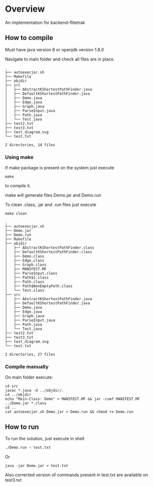 # Overview

An implementation for backend-flitetrak

## How to compile
Must have java version 8 or openjdk version 1.8.0

Navigate to main folder and check all files are in place.

```
.
├── autoexecjar.sh
├── Makefile
├── objdir
├── src
│   ├── AbstractKShortestPathFinder.java
│   ├── DefaultKShortestPathFinder.java
│   ├── Demo.java
│   ├── Edge.java
│   ├── Graph.java
│   ├── ParseInput.java
│   ├── Path.java
│   └── Test.java
├── test2.txt
├── test3.txt
├── test_diagram.svg
└── test.txt

2 directories, 14 files
```

### Using make

If make package is present on the system just execute 

```
make
```

to compile it. 

make will generate files Demo.jar and Demo.run

To clean .class, .jar and .run files just execute 

```
make clean
```

```
.
├── autoexecjar.sh
├── Demo.jar
├── Demo.run
├── Makefile
├── objdir
│   ├── AbstractKShortestPathFinder.class
│   ├── DefaultKShortestPathFinder.class
│   ├── Demo.class
│   ├── Edge.class
│   ├── Graph.class
│   ├── MANIFEST.MF
│   ├── ParseInput.class
│   ├── Path$1.class
│   ├── Path.class
│   ├── Path$NonEmptyPath.class
│   └── Test.class
├── src
│   ├── AbstractKShortestPathFinder.java
│   ├── DefaultKShortestPathFinder.java
│   ├── Demo.java
│   ├── Edge.java
│   ├── Graph.java
│   ├── ParseInput.java
│   ├── Path.java
│   └── Test.java
├── test2.txt
├── test3.txt
├── test_diagram.svg
└── test.txt

2 directories, 27 files
```

### Compile manually

On main folder execute:

```
cd src
javac *.java -d ../objdir/.
cd ../objdir
echo "Main-Class: Demo" > MANIFEST.MF && jar -cvmf MANIFEST.MF ../Demo.jar *.class
cd ..
cat autoexecjar.sh Demo.jar > Demo.run && chmod +x Demo.run 

```

## How to run

To run the solution, just execute in shell

```sh
./Demo.run < test.txt
```

Or 

```
java -jar Demo.jar < test.txt
```

Also corrected version of commands present in test.txt are available on test3.txt

